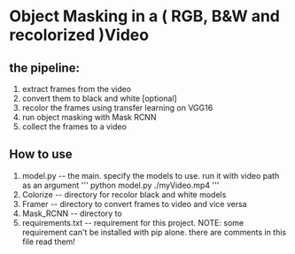 # Object Masking in a ( RGB, B&W and recolorized )Video

## the pipeline:
1. extract frames from the video
2. convert them to black and white [optional]
3. recolor the frames using transfer learning on VGG16
4. run object masking with Mask RCNN
5. collect the frames to a video

## How to use
1. model.py -- the main. specify the models to use. run it with video path as an argument
'''
python model.py ./myVideo.mp4
'''
2. Colorize -- directory for recolor black and white models
3. Framer -- directory to convert frames to video and vice versa
4. Mask_RCNN -- directory to
5. requirements.txt -- requirement for this project.
    NOTE: some requirement can't be installed with pip alone. there are comments in this file read them!
